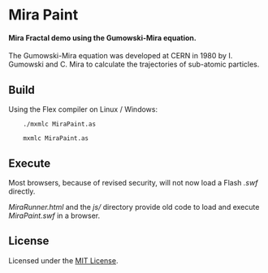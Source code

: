 
# Mira Paint

#### Mira Fractal demo using the Gumowski-Mira equation.


The Gumowski-Mira equation was developed at CERN in 1980 by I. Gumowski and C. Mira to calculate the trajectories of sub-atomic particles.


## Build

Using the Flex compiler on Linux / Windows:

        ./mxmlc MiraPaint.as

        mxmlc MiraPaint.as


## Execute

Most browsers, because of revised security, will not now load a Flash *.swf* directly.

*MiraRunner.html* and the *js/* directory provide old code to load and execute *MiraPaint.swf* in a browser.


## License

Licensed under the [MIT License](https://github.com/Tinram/Mira-Paint/blob/master/LICENSE).